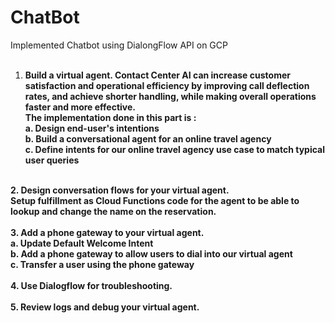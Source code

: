 # ChatBot
Implemented Chatbot using DialongFlow API on GCP <br>
<br>
1. <b>Build a virtual agent.
Contact Center AI can increase customer satisfaction and operational efficiency by improving call deflection rates, and achieve shorter handling, while making overall operations faster and more effective.<br>
The implementation done in this part is : <br>
a. Design end-user's intentions <br>
b. Build a conversational agent for an online travel agency<br>
c. Define intents for our online travel agency use case to match typical user queries <br>
<br>
2. Design conversation flows for your virtual agent.<br>
Setup fulfillment as Cloud Functions code for the agent to be able to lookup and change the name on the reservation.<br>
  <br>
3. Add a phone gateway to your virtual agent.<br>
a. Update Default Welcome Intent
<br>
b. Add a phone gateway to allow users to dial into our virtual agent
<br>
c. Transfer a user using the phone gateway <br>
<br>
4. Use Dialogflow for troubleshooting.<br>
  <br>
5. Review logs and debug your virtual agent. <br>
